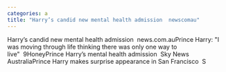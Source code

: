 ```yaml
---
categories: a
title: "Harry’s candid new mental health admission  newscomau"
---
```

Harry’s candid new mental health admission&nbsp;&nbsp;news.com.auPrince Harry: "I was moving through life thinking there was only one way to live"&nbsp;&nbsp;9HoneyPrince Harry’s mental health admission&nbsp;&nbsp;Sky News AustraliaPrince Harry makes surprise appearance in San Francisco&nbsp;&nbsp;S